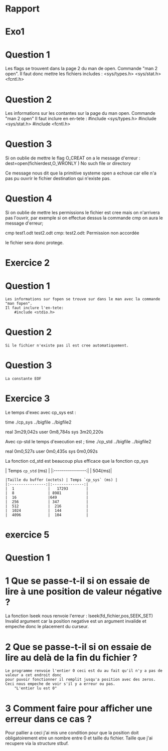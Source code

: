 # Rapport

# Exo1

# Question 1

Les flags se trouvent dans la page 2 du man de open. Commande "man 2 open".
Il faut donc mettre les fichiers includes : 
    <sys/types.h>
    <sys/stat.h>
    <fcntl.h>



# Question 2

Les informations sur les contantes sur la page du man open. Commande "man 2 open"
Il faut inclure en en-tete :
    #include <sys/types.h>
    #include <sys/stat.h>
    #include <fcntl.h>
# Question 3

Si on oublie de mettre le flag O_CREAT on a le message d'erreur :
    dest=open(fichierdest,O_WRONLY )
    No such file or directory

Ce message nous dit que la primitive systeme open a echoue car elle n'a pas pu ouvrir le fichier destination qui n'existe pas.

# Question 4
Si on oublie de mettre les permissions le fichier est cree mais on n'arrivera pas l'ouvrir, par exemple si on effectue dessus la commande cmp on aura le message d'erreur;

cmp test1.odt test2.odt 
cmp: test2.odt: Permission non accordée

le fichier sera donc protege.
# Exercice 2

# Question 1
    Les informations sur fopen se trouve sur dans le man avec la commande "man fopen".
    Il faut inclure l'en-tete: 
        #include <stdio.h>

# Question 2
    Si le fichier n'existe pas il est cree automatiquement.
# Question 3
    La constante EOF 

# Exercice 3
Le temps d'exec avec cp_sys est :

time ./cp_sys ../bigfile ../bigfile2

real	3m29,042s
user	0m8,784s
sys	3m20,220s


Avec cp-std le temps d'execution est ;
    time ./cp_std ../bigfile ../bigfile2

real	0m0,527s
user	0m0,435s
sys	0m0,092s


La fonction cd_std est beaucoup plus efficace que la fonction cp_sys

| Temps `cp_std` (ms) |
    |:----------------:|
    | 504(ms)|

    |Taille du buffer (octets) | Temps `cp_sys` (ms) |
    |:----------------:|:--------------:|
    |  1               |   17293        |
    |  8               | 8981           |
    |  16              |649             |
    |  256             | 347            |
    |  512             |  216           |
    |  1024            |  144           |
    |  4096            |  104           |

# exercice 5

# Question 1

# 1 Que se passe-t-il si on essaie de lire à une position de valeur négative ?

La fonction lseek nous renvoie l'erreur :
    lseek(fd_fichier,pos,SEEK_SET)
    Invalid argument
car la position negative est un argument invalide et empeche donc le placement du curseur.

# 2 Que se passe-t-il si on essaie de lire au delà de la fin du fichier ?

    Le programme renvoie l'entier 0 ceci est du au fait qu'il n'y a pas de valeur a cet endroit donc
    pour puvoir fonctionner il remplit jusqu'a position avec des zeros. Ceci nous empeche de voir s'il y a erreur ou pas.
        "L'entier lu est 0"

# 3 Comment faire pour afficher une erreur dans ce cas ?

Pour pallier a ceci j'ai mis une condition pour que la position doit obligatoirement etre un nombre entre 0 et taille du fichier.
Taille que j'ai recupere via la structure stbuf.